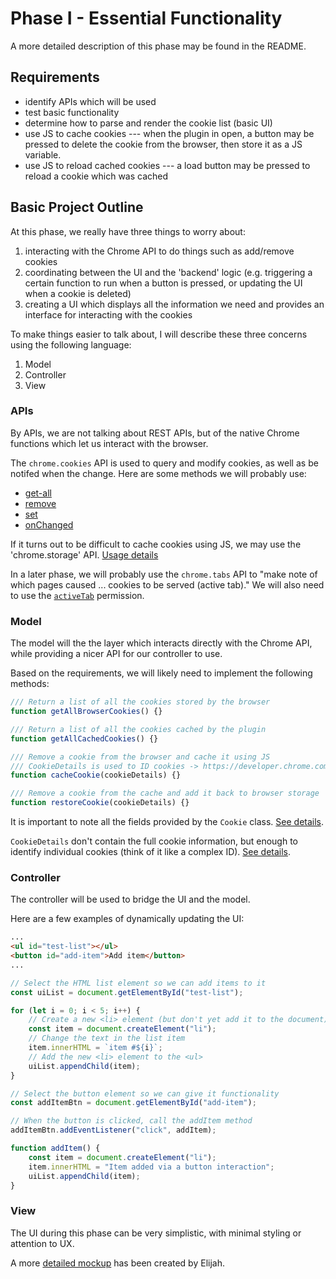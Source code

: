 # Phase I - Essential Functionality

A more detailed description of this phase may be found in the README.

## Requirements

-   identify APIs which will be used
-   test basic functionality
-   determine how to parse and render the cookie list (basic UI)
-   use JS to cache cookies --- when the plugin in open, a button may be pressed to delete the cookie from the browser, then store it as a JS variable.
-   use JS to reload cached cookies --- a load button may be pressed to reload a cookie which was cached

## Basic Project Outline

At this phase, we really have three things to worry about:

1. interacting with the Chrome API to do things such as add/remove cookies
2. coordinating between the UI and the 'backend' logic (e.g. triggering a certain function to run when
   a button is pressed, or updating the UI when a cookie is deleted)
3. creating a UI which displays all the information we need and provides an interface for interacting
   with the cookies

To make things easier to talk about, I will describe these three concerns using the following language:

1. Model
2. Controller
3. View

### APIs

By APIs, we are not talking about REST APIs, but of the native Chrome functions which let us interact with the browser.

The `chrome.cookies` API is used to query and modify cookies, as well as be notifed when the change. Here are some methods we will probably use:

-   [get-all](https://developer.chrome.com/docs/extensions/reference/cookies/#method-getAll)
-   [remove](https://developer.chrome.com/docs/extensions/reference/cookies/#method-remove)
-   [set](https://developer.chrome.com/docs/extensions/reference/cookies/#method-set)
-   [onChanged](https://developer.chrome.com/docs/extensions/reference/cookies/#event-onChanged)

If it turns out to be difficult to cache cookies using JS, we may use the 'chrome.storage' API. [Usage details](https://developer.chrome.com/docs/extensions/reference/storage/#usage)

In a later phase, we will probably use the `chrome.tabs` API to "make note of
which pages caused ... cookies to be served (active tab)." We will also need to use the [`activeTab`](https://developer.chrome.com/docs/extensions/mv3/manifest/activeTab/) permission.

### Model

The model will the the layer which interacts directly with the Chrome API, while providing a nicer API for our controller to use.

Based on the requirements, we will likely need to implement the following methods:

```javascript
/// Return a list of all the cookies stored by the browser
function getAllBrowserCookies() {}

/// Return a list of all the cookies cached by the plugin
function getAllCachedCookies() {}

/// Remove a cookie from the browser and cache it using JS
/// CookieDetails is used to ID cookies -> https://developer.chrome.com/docs/extensions/reference/cookies/#type-CookieDetails
function cacheCookie(cookieDetails) {}

/// Remove a cookie from the cache and add it back to browser storage
function restoreCookie(cookieDetails) {}
```

It is important to note all the fields provided by the `Cookie` class. [See details](https://developer.chrome.com/docs/extensions/reference/cookies/#type-Cookie).

`CookieDetails` don't contain the full cookie information, but enough to identify
individual cookies (think of it like a complex ID). [See details](https://developer.chrome.com/docs/extensions/reference/cookies/#type-CookieDetails).

### Controller

The controller will be used to bridge the UI and the model.

Here are a few examples of dynamically updating the UI:

```html
...
<ul id="test-list"></ul>
<button id="add-item">Add item</button>
...
```

```javascript
// Select the HTML list element so we can add items to it
const uiList = document.getElementById("test-list");

for (let i = 0; i < 5; i++) {
    // Create a new <li> element (but don't yet add it to the document)
    const item = document.createElement("li");
    // Change the text in the list item
    item.innerHTML = `item #${i}`;
    // Add the new <li> element to the <ul>
    uiList.appendChild(item);
}

// Select the button element so we can give it functionality
const addItemBtn = document.getElementById("add-item");

// When the button is clicked, call the addItem method
addItemBtn.addEventListener("click", addItem);

function addItem() {
    const item = document.createElement("li");
    item.innerHTML = "Item added via a button interaction";
    uiList.appendChild(item);
}
```

### View

The UI during this phase can be very simplistic, with minimal styling or attention to UX.

A more [detailed mockup](https://design.penpot.app/#/workspace/51e93290-b5b8-11ec-862a-da95c03a630b/53d06920-b5b8-11ec-862a-da95c03a630b?page-id=53d06921-b5b8-11ec-862a-da95c03a630b) has been created by Elijah.
